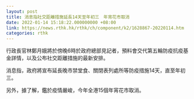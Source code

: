 ```yaml
---
layout: post
title: 消息指社交距離措施延長14天至年初三　年宵花市取消
date: 2022-01-14 15:18:22.000000000 +08:00
link: https://news.rthk.hk/rthk/ch/component/k2/1628867-20220114.htm
categories: rthk
---
```


行政長官林鄭月娥將於傍晚6時於政府總部見記者，預料會交代第五輪防疫抗疫基金詳情，以及公布社交距離措施的最新安排。

消息指，政府將宣布延長晚市禁堂食、關閉表列處所等防疫措施14天，直至年初三。

另外，據了解，鑑於疫情嚴峻，今年全港15個年宵花市取消。
